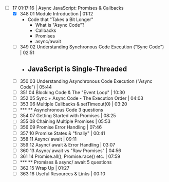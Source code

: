 - [ ] 17 01:17:16 | Async JavaScript: Promises & Callbacks  
	- [x] 348 01 Module Introduction | 01:12
	  - Code that "Takes a Bit Longer"
		- What is "Async Code"?
		- Callbacks
		- Promises
		- async/await
	- [ ] 349 02 Understanding Synchronous Code Execution ("Sync Code") | 02:51
	  - JavaScript is Single-Threaded
		- 
	- [ ] 350 03 Understanding Asynchronous Code Execution ("Async Code") | 05:44  
	- [ ] 351 04 Blocking Code & The "Event Loop" | 10:30  
	- [ ] 352 05 Sync + Async Code - The Execution Order | 04:03  
	- [ ] 353 06 Multiple Callbacks & setTimeout(0) | 03:20  
	- [ ] *** ** Asynchronous Code 3 questions  
	- [ ] 354 07 Getting Started with Promises | 08:25  
	- [ ] 355 08 Chaining Multiple Promises | 05:53  
	- [ ] 356 09 Promise Error Handling | 07:46  
	- [ ] 357 10 Promise States & "finally" | 00:41  
	- [ ] 358 11 Async/ await | 09:11  
	- [ ] 359 12 Async/ await & Error Handling | 03:07  
	- [ ] 360 13 Async/ await vs "Raw Promises" | 04:56  
	- [ ] 361 14 Promise.all(), Promise.race() etc. | 07:59  
	- [ ] *** ** Promises & async/ await 5 questions
	- [ ] 362 15 Wrap Up | 01:27
	- [ ] 363 16 Useful Resources & Links | 00:10
